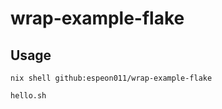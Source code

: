 # wrap-example-flake

## Usage

```shell
nix shell github:espeon011/wrap-example-flake
```

```shell
hello.sh
```
